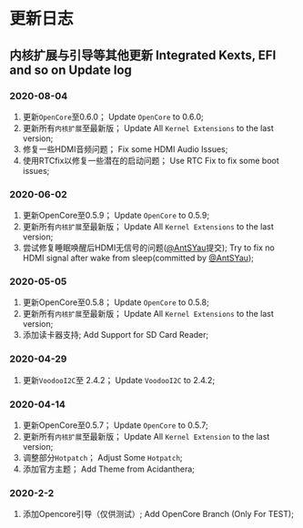 # 更新日志

## 内核扩展与引导等其他更新 Integrated Kexts, EFI and so on Update log

### 2020-08-04

1. 更新`OpenCore`至0.6.0；
   Update `OpenCore` to 0.6.0;
1. 更新所有`内核扩展`至最新版；
   Update All `Kernel Extensions` to the last version;
1. 修复一些HDMI音频问题；
   Fix some HDMI Audio Issues;
1. 使用RTCfix以修复一些潜在的启动问题；
   Use RTC Fix to fix some boot issues;

### 2020-06-02

1. 更新OpenCore至0.5.9；
   Update `OpenCore` to 0.5.9;
1. 更新所有`内核扩展`至最新版；
   Update All `Kernel Extensions` to the last version;
1. 尝试修复睡眠唤醒后HDMI无信号的问题([@AntSYau](https://github.com/jardenliu/XPS15-9560-Catalina/pull/143/commits/5c918a6fca9b300754a5659e3efb78e8571f02f4)提交);
   Try to fix no HDMI signal after wake from sleep(committed by [@AntSYau](https://github.com/jardenliu/XPS15-9560-Catalina/pull/143/commits/5c918a6fca9b300754a5659e3efb78e8571f02f4));

### 2020-05-05

1. 更新OpenCore至0.5.8；
   Update `OpenCore` to 0.5.8;
1. 更新所有`内核扩展`至最新版；
   Update All `Kernel Extensions` to the last version;
1. 添加读卡器支持;
   Add Support for SD Card Reader;

### 2020-04-29

1. 更新`VoodooI2C`至 2.4.2；
   Update `VoodooI2C` to 2.4.2;
 
### 2020-04-14

1. 更新OpenCore至0.5.7；
   Update `OpenCore` to 0.5.7;
3. 更新所有`内核扩展`至最新版；
   Update All `Kernel Extension` to the last version;
4. 调整部分`Hotpatch`；
   Adjust Some `Hotpatch`;
5. 添加官方主题；
   Add Theme from Acidanthera;

### 2020-2-2
1. 添加Opencore引导（仅供测试）;
   Add OpenCore Branch (Only For TEST);
